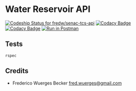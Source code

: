 Water Reservoir API
================================================================================
[![Codeship Status for fredw/senac-tcs-api](https://app.codeship.com/projects/21999170-f31e-0134-1a26-0a07c77144fa/status?branch=master)](https://app.codeship.com/projects/209878)
[![Codacy Badge](https://api.codacy.com/project/badge/Grade/34f4e5be07944695b8319d09e481faf1)](https://www.codacy.com/app/fredw/senac-tcs-api)
[![Codacy Badge](https://api.codacy.com/project/badge/Coverage/34f4e5be07944695b8319d09e481faf1)](https://www.codacy.com/app/fredw/senac-tcs-api)
[![Run in Postman](https://img.shields.io/badge/postman-ok-orange.svg)](https://app.getpostman.com/run-collection/eb9c2fad329aaf3e792b)

Tests
------------------------------------------------------------
    rspec


Credits
------------------------------------------------------------

* Frederico Wuerges Becker <fred.wuerges@gmail.com>